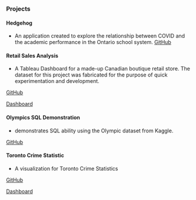 ### Projects

#### Hedgehog
- An application created to explore the relationship between COVID and the academic performance in the Ontario school system.
[GitHub](https://github.com/problemxl/hedgehog)

#### Retail Sales Analysis
- A Tableau Dashboard for a made-up Canadian boutique retail store. The dataset for this project was fabricated for the purpose of quick experimentation and development.

[GitHub](https://github.com/problemxl/tableau-demo)

[Dashboard](https://public.tableau.com/views/RetailDashboard_16976095750890/RetailStory?:language=en-US&publish=yes&:display_count=n&:origin=viz_share_link)

#### Olympics SQL Demonstration
-  demonstrates SQL ability using the Olympic dataset from Kaggle.

[GitHub](https://github.com/problemxl/olympics-sql)

#### Toronto Crime Statistic
- A visualization for Toronto Crime Statistics

[GitHub](https://github.com/problemxl/toronto-crime-dashboard)

[Dashboard](https://public.tableau.com/app/profile/mark.franciscus/viz/TorontoCrimeStatistics/TorontoCrimeStatistics)
